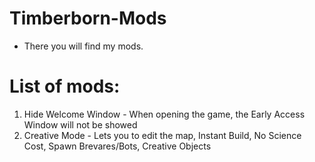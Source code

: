 # Timberborn-Mods
- There you will find my mods.

# List of mods:
1. Hide Welcome Window  - When opening the game, the Early Access Window will not be showed
2. Creative Mode        - Lets you to edit the map, Instant Build, No Science Cost, Spawn Brevares/Bots, Creative Objects
